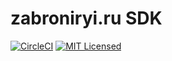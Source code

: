 # zabroniryi.ru SDK
[![CircleCI](https://circleci.com/gh/tmconsulting/zabroniryiru-sdk/tree/develop.svg?style=shield)](https://circleci.com/gh/tmconsulting/zabroniryiru-sdk/tree/develop)
[![MIT Licensed](https://img.shields.io/badge/license-MIT-blue.svg)](https://raw.githubusercontent.com/circleci/cci-demo-react/master/LICENSE)